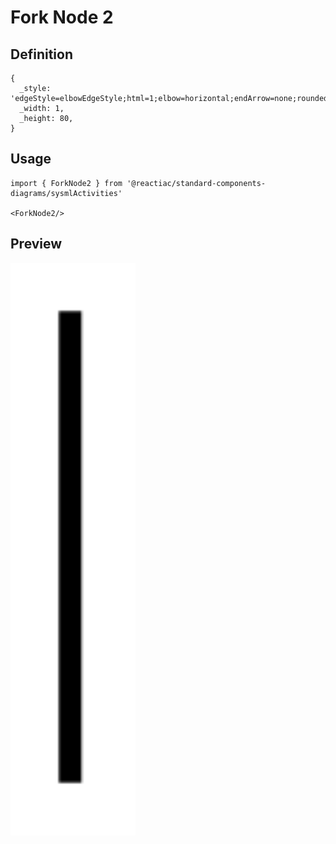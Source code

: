 # Fork Node 2

## Definition

```
{
  _style: 'edgeStyle=elbowEdgeStyle;html=1;elbow=horizontal;endArrow=none;rounded=0;startArrow=open;strokeWidth=3;startSize=12;',
  _width: 1,
  _height: 80,
}
```

## Usage

```
import { ForkNode2 } from '@reactiac/standard-components-diagrams/sysmlActivities'

<ForkNode2/>
```

## Preview

<img src="./fork-node-2.png" width="200"/>
